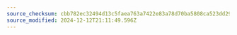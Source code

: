 ```yaml
---
source_checksum: cbb782ec32494d13c5faea763a7422e83a78d70ba5808ca523dd29e5b8b32f8d
source_modified: 2024-12-12T21:11:49.596Z
---
```


